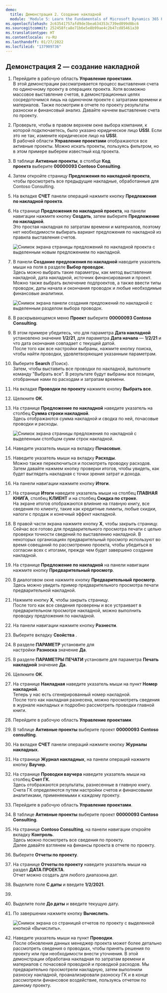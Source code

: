 ```yaml
---
demo:
  title: Демонстрация 2. Создание накладной
  module: 'Module 5: Learn the Fundamentals of Microsoft Dynamics 365 Project Operations'
ms.openlocfilehash: 2c63541757afd9de3bea634353c739ed099d0bc6
ms.sourcegitcommit: 252458fca8e71b6e5e8b99ae4c2b47cd85461a30
ms.translationtype: HT
ms.contentlocale: ru-RU
ms.lasthandoff: 01/27/2022
ms.locfileid: "137909736"
---
```

## <a name="demo-2---create-an-invoice"></a>Демонстрация 2 — создание накладной

1. Перейдите в рабочую область **Управление проектами**.  
    В этой демонстрации рассматривается процесс выставления счета по одиночному проекту в операциях проекта. Хотя возможно массовое выставление счетов, в демонстрационных целях сосредоточимся лишь на одиночном проекте с затратами времени и материалов. Также посмотрим в отчете по проекту результаты разноски и финансовый анализ. Давайте начнем выставление счета по проекту. 

1. Проверьте, чтобы в правом верхнем окне выбора компании, к которой подключаетесь, было указано юридическое лицо **USSI**. Если это не так, измените юридическое лицо на **USSI**.  
    В рабочей области **Управление проектами** отображаются все активные проекты. Можно искать проекты, пользуясь фильтром, но в этом примере выберем известный код проекта. 

1. В таблице **Активные проекты**, в столбце **Код проекта** выберите **00000093 Contoso Consulting**.  

1. Затем откройте страницу **Предложения по накладной проекта**, чтобы просмотреть все предыдущие накладные, обработанные для Contoso Consulting. 

1. На вкладке **СЧЕТ** панели операций нажмите кнопку **Предложения по накладной проекта**. 

1. На странице **Предложения по накладной проекта**, на панели навигации нажмите кнопку **Создать**, затем выберите **Предложение по накладной**.  
    Это простая накладная по затратам времени и материалов, поэтому нет необходимости выбирать вариант предложения по накладной из правила выставления счетов. 

    ![Снимок экрана страницы предложений по накладной проекта с выделенным новым предложением по накладной.](./media/projops_invoice_1_new_invoice_proposal.png)

1. В панели **Создание предложения по накладной** наводите указатель мыши на поля в разделе **Выбор проводок**.  
    Здесь можно выбрать такие параметры, как метод выставления накладной, дата накладной, источник финансирования и проект. Можно также выбрать включение подпроектов, а также ввести типы проводок, даты начала и окончания проводок и любые необходимые финансовые аналитики. 

    ![Снимок экрана панели создания предложений по накладной с выделенным разделом выбора проводок.](./media/projops_invoice_2_select_transactions.png)

1. В раскрывающемся меню **Проект** выберите **00000093 Contoso Consulting**. 

1. В этом примере убедитесь, что для параметра **Дата накладной** установлено значение **1/2/21**, для параметра **Дата начала** — **1/2/21** и что дата окончания совпадает с текущей датой.  
    После того как все настройки выбраны, нажмите кнопку поиска, чтобы найти проводки, удовлетворяющие указанным параметрам.

1. Выберите **Search** (Поиск).  
    Затем, чтобы выставить все проводки по накладной, выполните команду "Выбрать все". В результате будут выбраны все позиции, отобранные нами по расходам и затратам времени.

1. На вкладке **Проводки по проекту** нажмите кнопку **Выбрать все**.

1. Щелкните **ОК**. 

1. На странице **Предложение по накладной** наведите указатель на столбец **Сумма строки накладной**.  
    Здесь отображаются сумма накладной и сводка по ней, почасовые проводки и расходы.

    ![Снимок экрана страницы предложения по накладной с выделенным столбцом сумм строк накладной.](./media/projops_invoice_3_invoice_line_amount_column.png)

1. Наведите указатель мыши на вкладку **Почасовые**. 

1. Наведите указатель мыши на вкладку **Расходы**.  
    Можно также переключиться и посмотреть проводку расходов.  
Затем давайте нажмем кнопку проверки итогов, чтобы увидеть, как будет выглядеть накладная с точки зрения затрат и дохода.

1. На панели навигации нажмите кнопку **Итоги**.

1. На странице **Итоги** наведите указатель мыши на столбец **ГЛАВНАЯ КНИГА**, столбец **КЛИЕНТ** и на столбец **Скидка по строке**.  
    На экране итогов отображаются влияние на главную книгу, все сведения по клиенту, такие как кредитные лимиты, любые скидки, налоги с продаж и конечный эффект накладной. 

1. В правой части экрана нажмите кнопку **X**, чтобы закрыть страницу.  
    Сейчас все готово для предварительного просмотра печати с целью проверки точности сведений по выставлению накладной. В некоторых организациях предварительный просмотр используют во время совещаний по рассмотрению проекта, чтобы убедиться в согласии всех с итогами, прежде чем будет завершено создание накладной. 

1. На странице **Предложение по накладной** на панели навигации нажмите кнопку **Предварительный просмотр**. 

1. В диалоговом окне нажмите кнопку **Предварительный просмотр**.  
    Здесь можно увидеть пример предварительного просмотра печати предварительной накладной. 

1. Нажмите кнопку **X**, чтобы закрыть страницу.  
    После того как все сведения проверены и все устраивает в предварительном просмотре накладной, можно выполнить проводку предложения по накладной.

1. На панели навигации нажмите кнопку **Разнести**.

1. Выберите вкладку **Свойства** .

1. В разделе **ПАРАМЕТР** установите для настройки **Разноска** значение **Да**.

1. В разделе **ПАРАМЕТРЫ ПЕЧАТИ** установите для параметра **Печать накладной** значение **Да**.

1. Щелкните **ОК**.

1. На странице **Накладная** наведите указатель мыши на пункт **Номер накладной**.  
    Теперь у нас есть сгенерированный номер накладной.  
    После того как накладная разнесена, можно просмотреть сведения в журнале накладных и подробно рассмотреть проводки главной книги.

1. Перейдите в рабочую область **Управление проектами**.

1. В таблице **Активные проекты** выберите проект **00000093** **Contoso consulting**.

1. На вкладке **СЧЕТ** панели операций нажмите кнопку **Журналы накладных**.

1. На странице **Журнал накладных**, на панели операций нажмите кнопку **Ваучер**.

1. На странице **Проводки ваучера** наведите указатель мыши на столбец **Счет ГК**.  
    Здесь отображаются результаты, разнесенные в главную книгу. Счета ГК определяются путем настройки счетов и финансовыми аналитиками, применяемыми к каждому проекту.

1. Перейдите в рабочую область **Управление проектами**. 

1. В таблице **Активные проекты** выберите проект **00000093 Contoso Consulting**.

1. На странице **Contoso Consulting**, на панели навигации откройте вкладку **Контроль**.  
    Здесь можно посмотреть все сведения по проекту.  
    Далее давайте взглянем на финансы проекта в отчете по проекту.

1. Выберите **Отчеты по проекту**.

1. На странице **Отчеты по проекту** наведите указатель мыши на раздел **ДАТА ПРОЕКТА**.  
Отчет можно создать для любого диапазона дат.

1. Выделите поле **С даты** и введите **1/2/2021**.
1. 
1. Выделите поле **До даты** и введите текущую дату.

1. По завершении нажмите кнопку **Вычислить**.

    ![Снимок экрана со страницей отчетов по проекту с выделенной кнопкой «Вычислить».](./media/projops_invoice_4_calculate.png)

1. Наведите указатель мыши на пункт **Проводки**.  
    После обновления данных менеджер проекта может более детально рассмотреть сведения о проводках, чтобы принять решения по проекту или при необходимости внести уточнения. В этой демонстрации обработана накладная по затратам времени и материалов с почасовой проводкой и проводкой расходов. Мы предварительно просмотрели накладную, затем выполнили разноску накладной, проанализировали разноску ГК и в конце рассмотрели финансовое воздействие, пользуясь отчетом по данному проекту.
